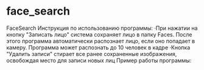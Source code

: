 # face_search
FaceSearch Инструкция по использованию программы:  ·При нажатии на кнопку "Записать лицо" система сохраняет лицо в папку Faces. После этого программа автоматически распознает лицо, если оно попадает в камеру. Программа может распознать до 10 человек в кадре  ·Кнопка "Удалить записи" стирает все ранее сохраненные изображения, освобождая место для записи новых лиц  Пример работы программы:
